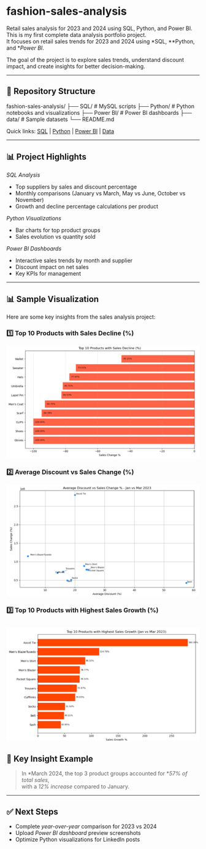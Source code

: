 # fashion-sales-analysis
Retail sales analysis for 2023 and 2024 using SQL, Python, and Power BI.
This is my first complete data analysis portfolio project.  
It focuses on retail sales trends for 2023 and 2024 using *SQL, **Python, and **Power BI*.

The goal of the project is to explore sales trends, understand discount impact, and create insights for better decision-making.

---

## 📂 Repository Structure

fashion-sales-analysis/
├── SQL/          # MySQL scripts
├── Python/       # Python notebooks and visualizations
├── Power BI/     # Power BI dashboards
├── data/         # Sample datasets
└── README.md

Quick links: [SQL](./SQL) | [Python](./Python) | [Power BI](./PowerBI) | [Data](./data)

---

## 📊 Project Highlights

*SQL Analysis*
- Top suppliers by sales and discount percentage  
- Monthly comparisons (January vs March, May vs June, October vs November)  
- Growth and decline percentage calculations per product  

*Python Visualizations*
- Bar charts for top product groups  
- Sales evolution vs quantity sold  

*Power BI Dashboards*
- Interactive sales trends by month and supplier  
- Discount impact on net sales  
- Key KPIs for management  

---

## 📊 Sample Visualization

Here are some key insights from the sales analysis project:

### 1️⃣ Top 10 Products with Sales Decline (%)
![Sales Decline](https://raw.githubusercontent.com/rolland1986/fashion-sales-analysis/refs/heads/main/images/Top%2010%20Products%20with%20Sales%20Decline%20(%25)%202023.png)

### 2️⃣ Average Discount vs Sales Change (%)
![Discount vs Sales Change](https://raw.githubusercontent.com/rolland1986/fashion-sales-analysis/refs/heads/main/images/average%20discount%20vs%20sales%20change%20%25%20(Jan%20vs%20Mar%202023).png)

### 3️⃣ Top 10 Products with Highest Sales Growth (%)
![Sales Growth](https://raw.githubusercontent.com/rolland1986/fashion-sales-analysis/refs/heads/main/images/top%2010%20products%20with%20highest%20sales%20growth%20(Jan%20vs%20Mar%202023).png)
---

## 🔹 Key Insight Example

> In *March 2024, the top 3 product groups accounted for **57% of total sales*,  
> with a *12% increase* compared to January.

---

## ✅ Next Steps

- Complete *year-over-year* comparison for 2023 vs 2024  
- Upload *Power BI dashboard* preview screenshots  
- Optimize Python visualizations for LinkedIn posts
